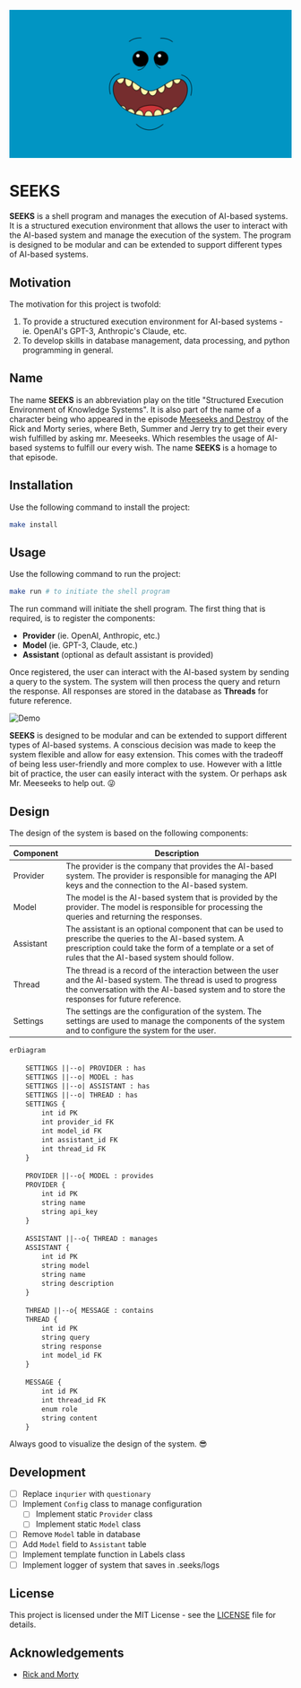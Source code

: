 ![SEEKS](./docs/images/seeks.jpg)

# SEEKS

**SEEKS** is a shell program and manages the execution of AI-based systems. It is a structured execution environment that allows the user to interact with the AI-based system and manage the execution of the system. The program is designed to be modular and can be extended to support different types of AI-based systems.

## Motivation

The motivation for this project is twofold:
1. To provide a structured execution environment for AI-based systems - ie. OpenAI's GPT-3, Anthropic's Claude, etc.
2. To develop skills in database management, data processing, and python programming in general.

## Name

The name **SEEKS** is an abbreviation play on the title "Structured Execution Environment of Knowledge Systems". It is also part of the name of a character being who appeared in the episode [Meeseeks and Destroy](https://www.imdb.com/title/tt3333832/) of the Rick and Morty series, where Beth, Summer and Jerry try to get their every wish fulfilled by asking mr. Meeseeks. Which resembles the usage of AI-based systems to fulfill our every wish. The name **SEEKS** is a homage to that episode.

## Installation

Use the following command to install the project:

```bash
make install
```

## Usage

Use the following command to run the project:

```bash
make run # to initiate the shell program
```

The run command will initiate the shell program. The first thing that is required, is to register the components:

- **Provider** (ie. OpenAI, Anthropic, etc.)
- **Model** (ie. GPT-3, Claude, etc.)
- **Assistant** (optional as default assistant is provided)

Once registered, the user can interact with the AI-based system by sending a query to the system. The system will then process the query and return the response. All responses are stored in the database as **Threads** for future reference.

![Demo](./docs/images/demo.gif)

**SEEKS** is designed to be modular and can be extended to support different types of AI-based systems. A conscious decision was made to keep the system flexible and allow for easy extension. This comes with the tradeoff of being less user-friendly and more complex to use. However with a little bit of practice, the user can easily interact with the system. Or perhaps ask Mr. Meeseeks to help out. :stuck_out_tongue_winking_eye:

## Design

The design of the system is based on the following components:

| Component | Description                                                                                                                                                                                                         |
| --------- | ------------------------------------------------------------------------------------------------------------------------------------------------------------------------------------------------------------------- |
| Provider  | The provider is the company that provides the AI-based system. The provider is responsible for managing the API keys and the connection to the AI-based system.                                                     |
| Model     | The model is the AI-based system that is provided by the provider. The model is responsible for processing the queries and returning the responses.                                                                 |
| Assistant | The assistant is an optional component that can be used to prescribe the queries to the AI-based system. A prescription could take the form of a template or a set of rules that the AI-based system should follow. |
| Thread    | The thread is a record of the interaction between the user and the AI-based system. The thread is used to progress the conversation with the AI-based system and to store the responses for future reference.       |
| Settings  | The settings are the configuration of the system. The settings are used to manage the components of the system and to configure the system for the user.                                                            |

```mermaid
erDiagram

    SETTINGS ||--o| PROVIDER : has
    SETTINGS ||--o| MODEL : has
    SETTINGS ||--o| ASSISTANT : has
    SETTINGS ||--o| THREAD : has
    SETTINGS {
        int id PK
        int provider_id FK
        int model_id FK
        int assistant_id FK
        int thread_id FK
    }

    PROVIDER ||--o{ MODEL : provides
    PROVIDER {
        int id PK
        string name
        string api_key
    }

    ASSISTANT ||--o{ THREAD : manages
    ASSISTANT {
        int id PK
        string model
        string name
        string description
    }

    THREAD ||--o{ MESSAGE : contains
    THREAD {
        int id PK
        string query
        string response
        int model_id FK
    }

    MESSAGE {
        int id PK
        int thread_id FK
        enum role
        string content
    }
```

Always good to visualize the design of the system. :sunglasses:

## Development

- [ ] Replace `inqurier` with `questionary`
- [ ] Implement `Config` class to manage configuration
  - [ ] Implement static `Provider` class
  - [ ] Implement static `Model` class
- [ ] Remove `Model` table in database
- [ ] Add `Model` field to `Assistant` table
- [ ] Implement template function in Labels class
- [ ] Implement logger of system that saves in .seeks/logs

## License

This project is licensed under the MIT License - see the [LICENSE](LICENSE) file for details.

## Acknowledgements

- [Rick and Morty](https://www.imdb.com/title/tt2861424/)
